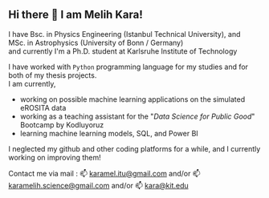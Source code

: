 ## Hi there 👋 I am Melih Kara!

I have Bsc. in Physics Engineering (Istanbul Technical University), and <br>
       MSc. in Astrophysics (University of Bonn / Germany) <br>
       and currently I'm a Ph.D. student at Karlsruhe Institute of Technology

I have worked with `Python` programming language for my studies and for both of my thesis projects. <br>
I am currently,
- working on possible machine learning applications on the simulated eROSITA data
- working as a teaching assistant for the "*Data Science for Public Good*" Bootcamp by Kodluyoruz
- learning machine learning models, SQL, and Power BI

I neglected my github and other coding platforms for a while, and I currently working on improving them!

Contact me via mail : 📫 karamel.itu@gmail.com and/or 📫 karamelih.science@gmail.com and/or 📫 kara@kit.edu

<!--
**KaraMelih/KaraMelih** is a ✨ _special_ ✨ repository because its `README.md` (this file) appears on your GitHub profile.

Here are some ideas to get you started:

- 🔭 I’m currently working on ...
- 🌱 I’m currently learning ...
- 👯 I’m looking to collaborate on ...
- 🤔 I’m looking for help with ...
- 💬 Ask me about ...
- 📫 How to reach me: ...
- 😄 Pronouns: ...
- ⚡ Fun fact: ...
-->
